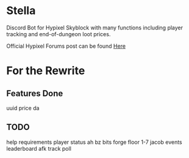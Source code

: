 # Stella

Discord Bot for Hypixel Skyblock with many functions including player tracking and end-of-dungeon loot prices.
 
Official Hypixel Forums post can be found [Here](https://bit.ly/2YVdZw2)

# For the Rewrite

## Features Done

uuid
price
da
## TODO

help
requirements
player
status
ah
bz
bits
forge
floor 1-7
jacob
events
leaderboard
afk
track
poll
